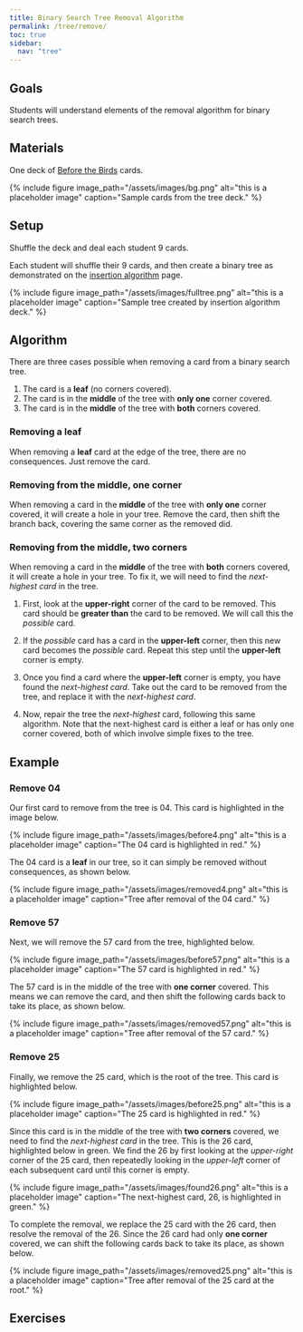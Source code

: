 ```yaml
---
title: Binary Search Tree Removal Algorithm
permalink: /tree/remove/
toc: true
sidebar:
  nav: "tree"
---
```


## Goals

Students will understand elements of the removal algorithm
for binary search trees.

## Materials

One deck of [Before the Birds]({{site.baseurl}}/tree) cards.

{% include figure image_path="/assets/images/bg.png" alt="this is a placeholder image" caption="Sample cards from the tree deck." %}

## Setup

Shuffle the deck and deal each student 9 cards.

Each student will shuffle their 9 cards, and then create a
binary tree as demonstrated on the
[insertion algorithm]({{site.baseurl}}/tree/insertion) page.

{% include figure image_path="/assets/images/fulltree.png" alt="this is a placeholder image" caption="Sample tree created by insertion algorithm deck." %}

## Algorithm

There are three cases possible when removing a card from a binary search tree.

1. The card is a **leaf** (no corners covered).
2. The card is in the **middle** of the tree with **only one** corner covered.
3. The card is in the **middle** of the tree with **both** corners covered.

### Removing a leaf

When removing a **leaf** card at the edge of the tree, there are no consequences.
Just remove the card.

### Removing from the middle, one corner

When removing a card in the **middle** of the tree with **only one** corner covered,
it will create a hole in your tree. Remove the card, then shift the branch back, covering
the same corner as the removed did.

### Removing from the middle, two corners

When removing a card in the **middle** of the tree with **both** corners covered,
it will create a hole in your tree. To fix it, we will need to find
the *next-highest card* in the tree.

1. First, look at the **upper-right** corner of the card to be removed. This
card should be **greater than** the card to be removed. We will call this
the *possible* card.

2. If the *possible* card has a card in the **upper-left** corner, then
this new card becomes the *possible* card. Repeat this step until the
**upper-left** corner is empty.

3. Once you find a card where the **upper-left** corner is empty, you have found the
*next-highest card*. Take out the card to be removed from the tree, and replace it with the
*next-highest card*.

4. Now, repair the tree the *next-highest* card, following this same algorithm.
Note that the next-highest card is either a leaf or has only one corner covered,
both of which involve simple fixes to the tree.

## Example

### Remove 04

Our first card to remove from the tree is 04. This card is highlighted in the
image below.

{% include figure image_path="/assets/images/before4.png" alt="this is a placeholder image" caption="The 04 card
is highlighted in red." %}

The 04 card is a **leaf** in our tree, so it can simply be removed without
consequences, as shown below.

{% include figure image_path="/assets/images/removed4.png" alt="this is a placeholder image" caption="Tree
after removal of the 04 card." %}

### Remove 57

Next, we will remove the 57 card from the tree, highlighted below.

{% include figure image_path="/assets/images/before57.png" alt="this is a placeholder image" caption="The
57 card is highlighted in red." %}

The 57 card is in the middle of the tree with **one corner** covered. This
means we can remove the card, and then shift the following cards back to take
its place, as shown below.

{% include figure image_path="/assets/images/removed57.png" alt="this is a placeholder image" caption="Tree
after removal of the 57 card." %}

### Remove 25

Finally, we remove the 25 card, which is the root of the tree. This card
is highlighted below.

{% include figure image_path="/assets/images/before25.png" alt="this is a placeholder image" caption="The
25 card is highlighted in red." %}

Since this card is in the middle of the tree with **two corners** covered, we need to find the
*next-highest card* in the tree. This is the 26 card, highlighted below in green. We find the
26 by first looking at the *upper-right* corner of the 25 card, then repeatedly looking in the
*upper-left* corner of each subsequent card until this corner is empty.

{% include figure image_path="/assets/images/found26.png" alt="this is a placeholder image" caption="The
next-highest card, 26, is highlighted in green." %}

To complete the removal, we replace the 25 card with the 26 card, then resolve the
removal of the 26. Since the 26 card had only **one corner** covered, we can shift
the following cards back to take its place, as shown below.

{% include figure image_path="/assets/images/removed25.png" alt="this is a placeholder image" caption="Tree
after removal of the 25 card at the root." %}

## Exercises
